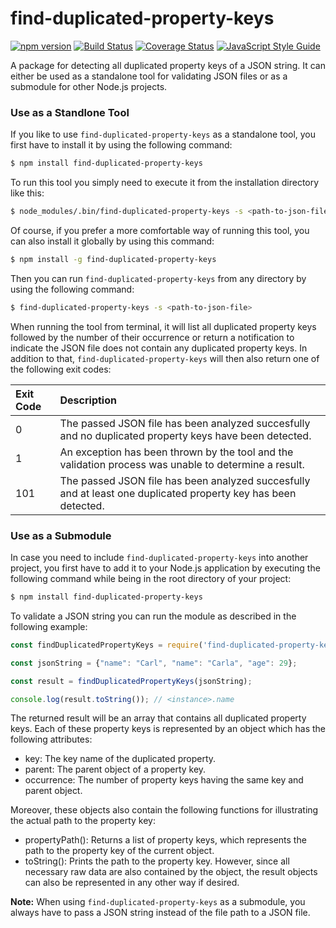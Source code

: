 # find-duplicated-property-keys

 [![npm version](https://badge.fury.io/js/find-duplicated-property-keys.svg)](https://badge.fury.io/js/find-duplicated-property-keys)
 [![Build Status](https://travis-ci.com/SebastianG77/find-duplicated-property-keys.svg?branch=master)](https://travis-ci.com/SebastianG77/find-duplicated-property-keys)
 [![Coverage Status](https://coveralls.io/repos/github/SebastianG77/find-duplicated-property-keys/badge.svg?branch=master)](https://coveralls.io/github/SebastianG77/find-duplicated-property-keys?branch=master)
 [![JavaScript Style Guide](https://img.shields.io/badge/code_style-standard-brightgreen.svg)](https://standardjs.com)

A package for detecting all duplicated property keys of a JSON string. It can either be used as a standalone tool for validating JSON files or as a submodule for other Node.js projects.


### Use as a Standlone Tool

If you like to use `find-duplicated-property-keys` as a standalone tool, you first have to install it by using the following command:

```bash
$ npm install find-duplicated-property-keys
```

To run this tool you simply need to execute it from the installation directory like this:

```bash
$ node_modules/.bin/find-duplicated-property-keys -s <path-to-json-file>
```

Of course, if you prefer a more comfortable way of running this tool, you can also install it globally by using this command:

```bash
$ npm install -g find-duplicated-property-keys
```

Then you can run `find-duplicated-property-keys` from any directory by using the following command:

```bash
$ find-duplicated-property-keys -s <path-to-json-file>
```

When running the tool from terminal, it will list all duplicated property keys followed by the number of their occurrence or return a notification to indicate the JSON file does not contain any duplicated property keys. In addition to that, `find-duplicated-property-keys` will then also return one of the following exit codes:

|Exit Code|Description|
|:--|:--|
|0|The passed JSON file has been analyzed succesfully and no duplicated property keys have been detected.|
|1|An exception has been thrown by the tool and the validation process was unable to determine a result.|
|101|The passed JSON file has been analyzed succesfully and at least one duplicated property key has been detected.|


### Use as a Submodule

In case you need to include `find-duplicated-property-keys` into another project, you first have to add it to your Node.js application by executing the following command while being in the root directory of your project:

```bash
$ npm install find-duplicated-property-keys
```

To validate a JSON string you can run the module as described in the following example:

```javascript
const findDuplicatedPropertyKeys = require('find-duplicated-property-keys');

const jsonString = {"name": "Carl", "name": "Carla", "age": 29};

const result = findDuplicatedPropertyKeys(jsonString);

console.log(result.toString()); // <instance>.name
```

The returned result will be an array that contains all duplicated property keys. Each of these property keys is represented by an object which has the following attributes:

- key: The key name of the duplicated property.
- parent: The parent object of a property key.
- occurrence: The number of property keys having the same key and parent object.

Moreover, these objects also contain the following functions for illustrating the actual path to the property key:

- propertyPath(): Returns a list of property keys, which represents the path to the property key of the current object.
- toString(): Prints the path to the property key. However, since all necessary raw data are also contained by the object, the result objects can also be represented in any other way if desired.

**Note:** When using `find-duplicated-property-keys` as a submodule, you always have to pass a JSON string instead of the file path to a JSON file. 